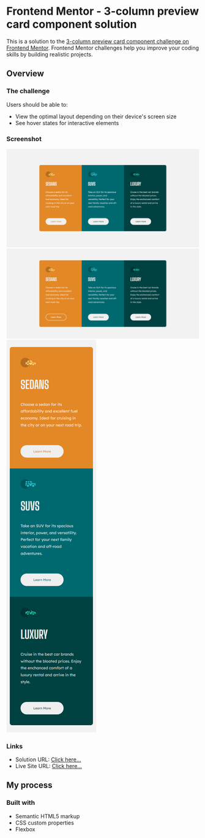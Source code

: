 # Frontend Mentor - 3-column preview card component solution

This is a solution to the [3-column preview card component challenge on Frontend Mentor](https://www.frontendmentor.io/challenges/3column-preview-card-component-pH92eAR2-). Frontend Mentor challenges help you improve your coding skills by building realistic projects.

## Overview

### The challenge

Users should be able to:

- View the optimal layout depending on their device's screen size
- See hover states for interactive elements

### Screenshot

![Desktop](./screenshots/desktop.png)
![Active States](./screenshots/active.png)
![Mobile](./screenshots/mobile.png)

### Links

- Solution URL: [Click here...](https://github.com/markskwid/mark-three-column)
- Live Site URL: [Click here...](https://markskwid.github.io/mark-three-column)

## My process

### Built with

- Semantic HTML5 markup
- CSS custom properties
- Flexbox
